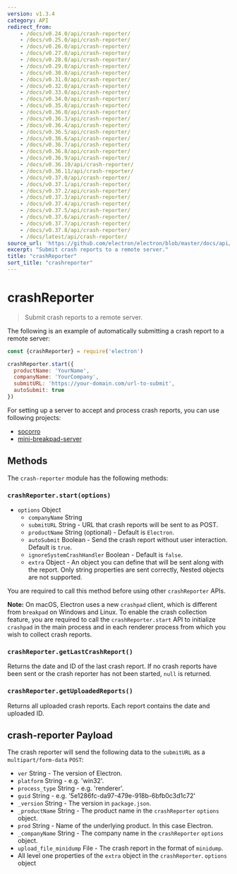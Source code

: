 ```yaml
---
version: v1.3.4
category: API
redirect_from:
    - /docs/v0.24.0/api/crash-reporter/
    - /docs/v0.25.0/api/crash-reporter/
    - /docs/v0.26.0/api/crash-reporter/
    - /docs/v0.27.0/api/crash-reporter/
    - /docs/v0.28.0/api/crash-reporter/
    - /docs/v0.29.0/api/crash-reporter/
    - /docs/v0.30.0/api/crash-reporter/
    - /docs/v0.31.0/api/crash-reporter/
    - /docs/v0.32.0/api/crash-reporter/
    - /docs/v0.33.0/api/crash-reporter/
    - /docs/v0.34.0/api/crash-reporter/
    - /docs/v0.35.0/api/crash-reporter/
    - /docs/v0.36.0/api/crash-reporter/
    - /docs/v0.36.3/api/crash-reporter/
    - /docs/v0.36.4/api/crash-reporter/
    - /docs/v0.36.5/api/crash-reporter/
    - /docs/v0.36.6/api/crash-reporter/
    - /docs/v0.36.7/api/crash-reporter/
    - /docs/v0.36.8/api/crash-reporter/
    - /docs/v0.36.9/api/crash-reporter/
    - /docs/v0.36.10/api/crash-reporter/
    - /docs/v0.36.11/api/crash-reporter/
    - /docs/v0.37.0/api/crash-reporter/
    - /docs/v0.37.1/api/crash-reporter/
    - /docs/v0.37.2/api/crash-reporter/
    - /docs/v0.37.3/api/crash-reporter/
    - /docs/v0.37.4/api/crash-reporter/
    - /docs/v0.37.5/api/crash-reporter/
    - /docs/v0.37.6/api/crash-reporter/
    - /docs/v0.37.7/api/crash-reporter/
    - /docs/v0.37.8/api/crash-reporter/
    - /docs/latest/api/crash-reporter/
source_url: 'https://github.com/electron/electron/blob/master/docs/api/crash-reporter.md'
excerpt: "Submit crash reports to a remote server."
title: "crashReporter"
sort_title: "crashreporter"
---
```


# crashReporter

> Submit crash reports to a remote server.

The following is an example of automatically submitting a crash report to a
remote server:

```javascript
const {crashReporter} = require('electron')

crashReporter.start({
  productName: 'YourName',
  companyName: 'YourCompany',
  submitURL: 'https://your-domain.com/url-to-submit',
  autoSubmit: true
})
```

For setting up a server to accept and process crash reports, you can use
following projects:

* [socorro](https://github.com/mozilla/socorro)
* [mini-breakpad-server](https://github.com/electron/mini-breakpad-server)

## Methods

The `crash-reporter` module has the following methods:

### `crashReporter.start(options)`

* `options` Object
  * `companyName` String
  * `submitURL` String - URL that crash reports will be sent to as POST.
  * `productName` String (optional) - Default is `Electron`.
  * `autoSubmit` Boolean - Send the crash report without user interaction.
    Default is `true`.
  * `ignoreSystemCrashHandler` Boolean - Default is `false`.
  * `extra` Object - An object you can define that will be sent along with the
    report. Only string properties are sent correctly, Nested objects are not
    supported.

You are required to call this method before using other `crashReporter`
APIs.

**Note:** On macOS, Electron uses a new `crashpad` client, which is different
from `breakpad` on Windows and Linux. To enable the crash collection feature,
you are required to call the `crashReporter.start` API to initialize `crashpad`
in the main process and in each renderer process from which you wish to collect
crash reports.

### `crashReporter.getLastCrashReport()`

Returns the date and ID of the last crash report. If no crash reports have been
sent or the crash reporter has not been started, `null` is returned.

### `crashReporter.getUploadedReports()`

Returns all uploaded crash reports. Each report contains the date and uploaded
ID.

## crash-reporter Payload

The crash reporter will send the following data to the `submitURL` as
a `multipart/form-data` `POST`:

* `ver` String - The version of Electron.
* `platform` String - e.g. 'win32'.
* `process_type` String - e.g. 'renderer'.
* `guid` String - e.g. '5e1286fc-da97-479e-918b-6bfb0c3d1c72'
* `_version` String - The version in `package.json`.
* `_productName` String - The product name in the `crashReporter` `options`
  object.
* `prod` String - Name of the underlying product. In this case Electron.
* `_companyName` String - The company name in the `crashReporter` `options`
  object.
* `upload_file_minidump` File - The crash report in the format of `minidump`.
* All level one properties of the `extra` object in the `crashReporter`.
  `options` object
